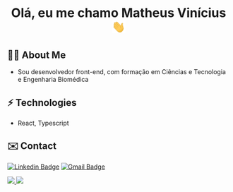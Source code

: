 <h1 align="center">Olá, eu me chamo Matheus Vinícius <img src="https://raw.githubusercontent.com/BrunoS3D/BrunoS3D/master/wave.gif" width="30px"></h1>

## 👨‍💻 About Me
- Sou desenvolvedor front-end, com formação em Ciências e Tecnologia e Engenharia Biomédica

## ⚡ Technologies
- React, Typescript

## ✉️ Contact
[![Linkedin Badge](https://img.shields.io/badge/-Matheus%20Vinícius-6633cc?style=flat-square&logo=Linkedin&logoColor=white&link=https://www.linkedin.com/in/mathvra/)](https://www.linkedin.com/in/mathvra/) 
[![Gmail Badge](https://img.shields.io/badge/-matheusvram@gmail.com-6633cc?style=flat-square&logo=Gmail&logoColor=white&link=mailto:matheusvram@gmail.com)](mailto:matheusvram@gmail.com)

<div>
  <a href="https://github.com/mathvra">
  <img height="180em" src="https://github-readme-stats.vercel.app/api?username=mathvra&show_icons=true&theme=midnight-purple&include_all_commits=true&count_private=true"/>
  <img height="180em" src="https://github-readme-stats.vercel.app/api/top-langs/?username=mathvra&layout=compact&langs_count=7&theme=midnight-purple"/>
</div>
